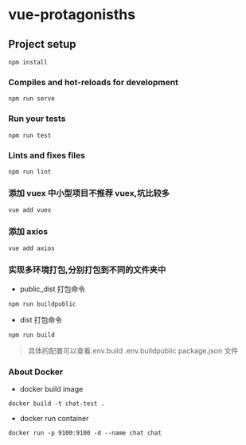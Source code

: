 # vue-protagonisths

## Project setup

```
npm install
```

### Compiles and hot-reloads for development

```
npm run serve
```

### Run your tests

```
npm run test
```

### Lints and fixes files

```
npm run lint
```

### 添加 vuex 中小型项目不推荐 vuex,坑比较多

```
vue add vuex
```

### 添加 axios

```
vue add axios
```

### 实现多环境打包,分别打包到不同的文件夹中

- public_dist 打包命令

```
npm run buildpublic
```

- dist 打包命令

```
npm run build
```

> 具体的配置可以查看.env.build .env.buildpublic package.json 文件

### About Docker

- docker build image

```
docker build -t chat-test .
```

- docker run container

```
docker run -p 9100:9100 -d --name chat chat
```
